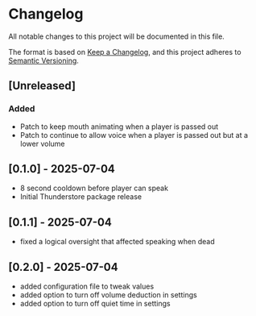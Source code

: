 # Changelog

All notable changes to this project will be documented in this file.

The format is based on [Keep a Changelog](https://keepachangelog.com/en/1.1.0/),
and this project adheres to [Semantic Versioning](https://semver.org/spec/v2.0.0.html).

## [Unreleased]

### Added

- Patch to keep mouth animating when a player is passed out
- Patch to continue to allow voice when a player is passed out but at a lower volume

## [0.1.0] - 2025-07-04

- 8 second cooldown before player can speak
- Initial Thunderstore package release

## [0.1.1] - 2025-07-04

- fixed a logical oversight that affected speaking when dead

## [0.2.0] - 2025-07-04

- added configuration file to tweak values
- added option to turn off volume deduction in settings
- added option to turn off quiet time in settings